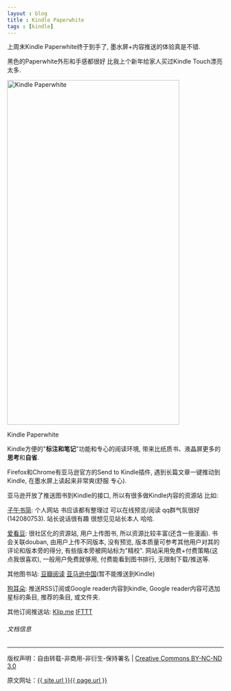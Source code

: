 ```yaml
---
layout : blog
title : Kindle Paperwhite
tags : [kindle]
---
```


上周末Kindle Paperwhite终于到手了, 墨水屏+内容推送的体验真是不错.

黑色的Paperwhite外形和手感都很好 比我上个新年给家人买过Kindle Touch漂亮太多.

<img width="400" height="800" alt="Kindle Paperwhite" title="Kindle Paperwhite" src="{{site.baseurl}}/img/2012-12/kindle_paperwhite.jpg" />

Kindle Paperwhite

Kindle方便的"**标注和笔记**"功能和专心的阅读环境, 带来比纸质书、液晶屏更多的**思考**和**自省**.

Firefox和Chrome有亚马逊官方的Send to Kindle插件, 遇到长篇文章一键推动到Kindle, 在墨水屏上读起来非常爽(舒服 专心).

亚马逊开放了推送图书到Kindle的接口, 所以有很多做Kindle内容的资源站 比如:

[子午书简](http://book.zi5.me/ "子乌书简 &raquo; 书籍"):
个人网站 书应该都有整理过 可以在线预览/阅读 qq群气氛很好(142080753). 站长说话很有趣 很想见见站长本人 哈哈.

[爱看豆](http://ikandou.com "爱看豆|高质量电子书下载/推送/分享平台"):
很社区化的资源站, 用户上传图书, 所以资源比较丰富(还含一些漫画). 书会关联douban, 由用户上传不同版本, 没有预览, 版本质量可参考其他用户对其的评论和版本旁的得分, 有些版本旁被网站标为"精校".
网站采用免费+付费策略(这点我很喜欢), 一般用户免费就够用, 付费能看到图书排行, 无限制下载/推送等.

其他图书站: [豆瓣阅读](http://read.douban.com/ "豆瓣阅读") [亚马逊中国](http://www.amazon.cn/gp/bestsellers/digital-text/116169071/ref=sv_kinc_2 "亚马逊 销售排行榜: Kindle电子书中最受欢迎的商品")(暂不能推送到Kindle)

[狗耳朵](http://www.mydogear.com/ "狗耳朵"):
推送RSS订阅或Google reader内容到kindle, Google reader内容可选加星标的条目, 推荐的条目, 或文件夹.

其他订阅推送站: [Klip.me](http://www.klip.me "Klip.me - Enjoy Mobile Reading") [IFTTT](http://www.douban.com/group/topic/34867704/ "从Google Reader推送文章至Kindle方案总结实践")

<div class="well">
	<h6>文档信息</h6>
	<hr />
	<p>
		版权声明：自由转载-非商用-非衍生-保持署名 | 
		<a href="http://creativecommons.org/licenses/by-nc-nd/3.0/deed.zh" title="Creative Commons &mdash; 署名-非商业性使用-禁止演绎 3.0 未本地化版本 &mdash; CC BY-NC-ND 3.0">Creative Commons BY-NC-ND 3.0</a>
	</p>
	<p>
		原文网址：<a href="{{ site.baseurl }}/{{ page.url }}" title="{{ page.title }}">{{ site.url }}{{ page.url }}</a>
	</p>
</div>